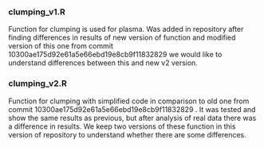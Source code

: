 ### clumping_v1.R
Function for clumping is used for plasma. Was added in repository after finding differences in results of new version of function and modified version of this one from commit 10300ae175d92e61a5e66ebd19e8cb9f11832829
we would like to understand differences between this and new v2 version.

### clumping_v2.R
Function for clumping with simplified code in comparison to old one from commit 10300ae175d92e61a5e66ebd19e8cb9f11832829 . It was tested and show the same results as previous, but after analysis of real data there was a difference in results. We keep two versions of these function in this version of repository to understand whether there are some differences.
